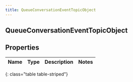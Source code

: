 ```yaml
---
title: QueueConversationEventTopicObject
---
```

## QueueConversationEventTopicObject

## Properties

|Name | Type | Description | Notes|
|------------ | ------------- | ------------- | -------------|
{: class="table table-striped"}


